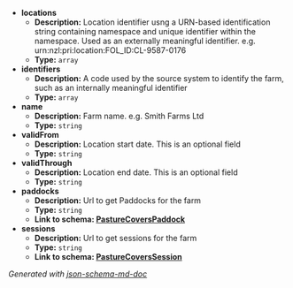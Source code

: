  - <b id="#/properties/locations">locations</b>
	 - **Description:** Location identifier usng a URN-based identification string containing namespace and unique identifier within the namespace. Used as an externally meaningful identifier. e.g. urn:nzl:pri:location:FOL_ID:CL-9587-0176
	 - **Type:** `array`
 - <b id="#/properties/identifiers">identifiers</b>
	 - **Description:** A code used by the source system to identify the farm, such as an internally meaningful identifier
	 - **Type:** `array`
 - <b id="#/properties/name">name</b>
	 - **Description:** Farm name. e.g. Smith Farms Ltd
	 - **Type:** `string`
 - <b id="#/properties/validFrom">validFrom</b>
	 - **Description:** Location start date. This is an optional field
	 - **Type:** `string`
 - <b id="#/properties/validThrough">validThrough</b>
	 - **Description:** Location end date. This is an optional field
	 - **Type:** `string`
 - <b id="#/properties/paddocks">paddocks</b>
	 - **Description:** Url to get Paddocks for the farm
	 - **Type:** `string`
	 - <b id="pasturecoverspaddockpasturecoverspaddock.md">Link to schema: [PastureCoversPaddock](PastureCoversPaddock.md)</b>
 - <b id="#/properties/sessions">sessions</b>
	 - **Description:** Url to get sessions for the farm
	 - **Type:** `string`
	 - <b id="pasturecoverssessionpasturecoverssession.md">Link to schema: [PastureCoversSession](PastureCoversSession.md)</b>

_Generated with [json-schema-md-doc](https://brianwendt.github.io/json-schema-md-doc/)_